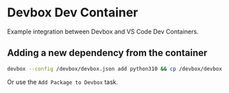 # Devbox Dev Container

Example integration between Devbox and VS Code Dev Containers.

## Adding a new dependency from the container

```sh
devbox --config /devbox/devbox.json add python310 && cp /devbox/devbox.json .devcontainer/devbox.json
```

Or use the `Add Package to Devbox` task.
